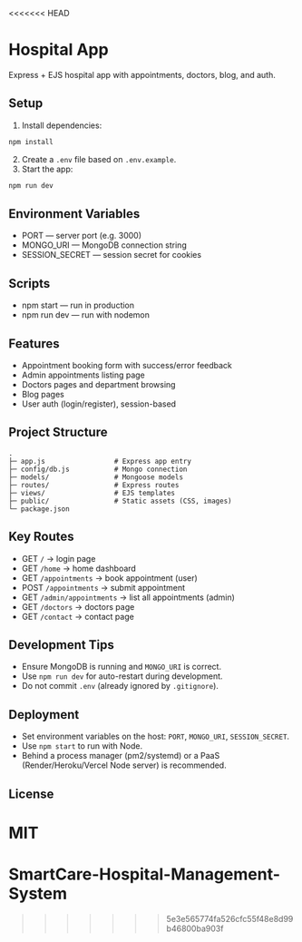 <<<<<<< HEAD
# Hospital App

Express + EJS hospital app with appointments, doctors, blog, and auth.

## Setup

1. Install dependencies:
```bash
npm install
```
2. Create a `.env` file based on `.env.example`.
3. Start the app:
```bash
npm run dev
```

## Environment Variables
- PORT — server port (e.g. 3000)
- MONGO_URI — MongoDB connection string
- SESSION_SECRET — session secret for cookies

## Scripts
- npm start — run in production
- npm run dev — run with nodemon

## Features
- Appointment booking form with success/error feedback
- Admin appointments listing page
- Doctors pages and department browsing
- Blog pages
- User auth (login/register), session-based

## Project Structure
```
.
├─ app.js                 # Express app entry
├─ config/db.js           # Mongo connection
├─ models/                # Mongoose models
├─ routes/                # Express routes
├─ views/                 # EJS templates
├─ public/                # Static assets (CSS, images)
└─ package.json
```

## Key Routes
- GET `/` → login page
- GET `/home` → home dashboard
- GET `/appointments` → book appointment (user)
- POST `/appointments` → submit appointment
- GET `/admin/appointments` → list all appointments (admin)
- GET `/doctors` → doctors page
- GET `/contact` → contact page

## Development Tips
- Ensure MongoDB is running and `MONGO_URI` is correct.
- Use `npm run dev` for auto-restart during development.
- Do not commit `.env` (already ignored by `.gitignore`).

## Deployment
- Set environment variables on the host: `PORT`, `MONGO_URI`, `SESSION_SECRET`.
- Use `npm start` to run with Node.
- Behind a process manager (pm2/systemd) or a PaaS (Render/Heroku/Vercel Node server) is recommended.

## License
MIT
=======
# SmartCare-Hospital-Management-System
>>>>>>> 5e3e565774fa526cfc55f48e8d99b46800ba903f
